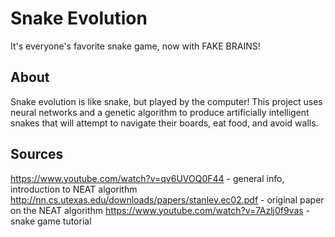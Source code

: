 # Snake Evolution
It's everyone's favorite snake game, now with FAKE BRAINS!

## About
Snake evolution is like snake, but played by the computer! This project uses neural networks and a genetic algorithm to produce artificially intelligent snakes that will attempt to navigate their boards, eat food, and avoid walls.

## Sources
https://www.youtube.com/watch?v=qv6UVOQ0F44 - general info, introduction to NEAT algorithm
http://nn.cs.utexas.edu/downloads/papers/stanley.ec02.pdf - original paper on the NEAT algorithm
https://www.youtube.com/watch?v=7Azlj0f9vas - snake game tutorial